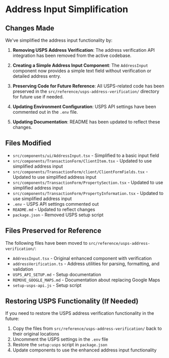 # Address Input Simplification

## Changes Made

We've simplified the address input functionality by:

1. **Removing USPS Address Verification**: The address verification API integration has been removed from the active codebase.

2. **Creating a Simple Address Input Component**: The `AddressInput` component now provides a simple text field without verification or detailed address entry.

3. **Preserving Code for Future Reference**: All USPS-related code has been preserved in the `src/reference/usps-address-verification/` directory for future use if needed.

4. **Updating Environment Configuration**: USPS API settings have been commented out in the `.env` file.

5. **Updating Documentation**: README has been updated to reflect these changes.

## Files Modified

- `src/components/ui/AddressInput.tsx` - Simplified to a basic input field
- `src/components/TransactionForm/ClientItem.tsx` - Updated to use simplified address input
- `src/components/TransactionForm/client/ClientFormFields.tsx` - Updated to use simplified address input
- `src/components/TransactionForm/PropertySection.tsx` - Updated to use simplified address input
- `src/components/TransactionForm/PropertyInformation.tsx` - Updated to use simplified address input
- `.env` - USPS API settings commented out
- `README.md` - Updated to reflect changes
- `package.json` - Removed USPS setup script

## Files Preserved for Reference

The following files have been moved to `src/reference/usps-address-verification/`:

- `AddressInput.tsx` - Original enhanced component with verification
- `addressVerification.ts` - Address utilities for parsing, formatting, and validation
- `USPS_API_SETUP.md` - Setup documentation
- `REMOVE_GOOGLE_MAPS.md` - Documentation about replacing Google Maps
- `setup-usps-api.js` - Setup script

## Restoring USPS Functionality (If Needed)

If you need to restore the USPS address verification functionality in the future:

1. Copy the files from `src/reference/usps-address-verification/` back to their original locations
2. Uncomment the USPS settings in the `.env` file
3. Restore the `setup:usps` script in `package.json`
4. Update components to use the enhanced address input functionality 